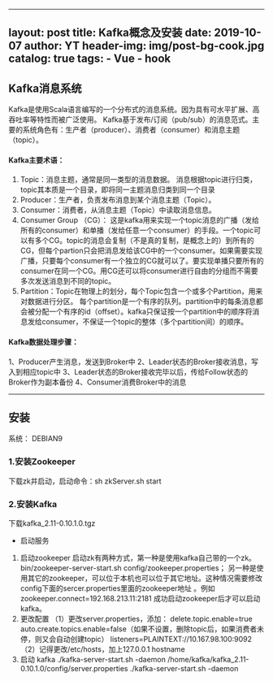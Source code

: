 ﻿
---
layout:     post
title:      Kafka概念及安装
date:       2019-10-07
author:    	YT
header-img: img/post-bg-cook.jpg
catalog: true
tags:
    - Vue
    - hook
---

## Kafka消息系统

Kafka是使用Scala语言编写的一个分布式的消息系统。因为具有可水平扩展、高吞吐率等特性而被广泛使用。
Kafka基于发布/订阅（pub/sub）的消息范式。主要的系统角色有：生产者（producer）、消费者（consumer）和消息主题（topic）。

#### Kafka主要术语：

 1. Topic：消息主题，通常是同一类型的消息数据。 消息根据topic进行归类，topic其本质是一个目录，即将同一主题消息归类到同一个目录
 2. Producer：生产者，负责发布消息到某个消息主题（Topic）。
 3. Consumer：消费者，从消息主题（Topic）中读取消息信息。
 4. Consumer Group （CG）：
这是kafka用来实现一个topic消息的广播（发给所有的consumer）和单播（发给任意一个consumer）的手段。一个topic可以有多个CG。topic的消息会复制（不是真的复制，是概念上的）到所有的CG，但每个partion只会把消息发给该CG中的一个consumer。如果需要实现广播，只要每个consumer有一个独立的CG就可以了。要实现单播只要所有的consumer在同一个CG。用CG还可以将consumer进行自由的分组而不需要多次发送消息到不同的topic。
 5. Partition：Topic在物理上的划分，每个Topic包含一个或多个Partition，用来对数据进行分区。 每个partition是一个有序的队列。partition中的每条消息都会被分配一个有序的id（offset）。kafka只保证按一个partition中的顺序将消息发给consumer，不保证一个topic的整体（多个partition间）的顺序。

#### Kafka数据处理步骤：

1、Producer产生消息，发送到Broker中
2、Leader状态的Broker接收消息，写入到相应topic中
3、Leader状态的Broker接收完毕以后，传给Follow状态的Broker作为副本备份
4、Consumer消费Broker中的消息

---
## 安装
系统： DEBIAN9

### 1.安装Zookeeper
下载zk并启动，启动命令：sh zkServer.sh start
### 2.安装Kafka
下载kafka_2.11-0.10.1.0.tgz

 - 启动服务
1. 启动zookeeper
启动zk有两种方式，第一种是使用kafka自己带的一个zk。
bin/zookeeper-server-start.sh config/zookeeper.properties；
另一种是使用其它的zookeeper，可以位于本机也可以位于其它地址。这种情况需要修改config下面的sercer.properties里面的zookeeper地址 。例如zookeeper.connect=192.168.213.11:2181
成功启动zookeeper后才可以启动kafka。
2. 更改配置
（1）更改server.properties，添加：
delete.topic.enable=true
auto.create.topics.enable=false（如果不设置，删除topic后，如果消费者未停，则又会自动创建topic）
listeners=PLAINTEXT://10.167.98.100:9092
（2）记得更改/etc/hosts，加上127.0.0.1 hostname
3. 启动 kafka
./kafka-server-start.sh -daemon  /home/kafka/kafka_2.11-0.10.1.0/config/server.properties
./kafka-server-start.sh -daemon
